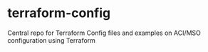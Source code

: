 # terraform-config
Central repo for Terraform Config files and examples on ACI/MSO configuration using Terraform
